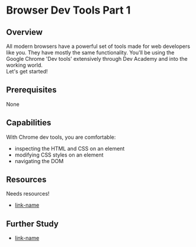 # Browser Dev Tools Part 1

## Overview
All modern browsers have a powerful set of tools made for web developers like you. They have mostly the same functionality.
You'll be using the Google Chrome 'Dev tools' extensively through Dev Academy and into the working world.  
Let's get started!

## Prerequisites

None

## Capabilities
With Chrome dev tools, you are comfortable:

 - inspecting the HTML and CSS on an element
 - modifying CSS styles on an element
 - navigating the DOM

## Resources
Needs resources!
* [link-name](link.com)

## Further Study

* [link-name](link.com)
